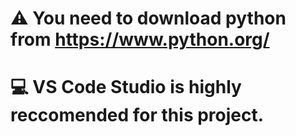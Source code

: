 # ⚠ You need to download python from https://www.python.org/
# 💻 VS Code Studio is highly reccomended for this project.
